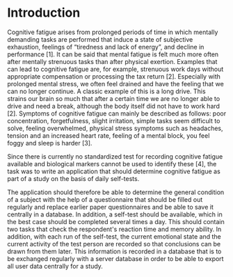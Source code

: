 # Introduction

Cognitive fatigue arises from prolonged periods of time in which mentally demanding tasks are performed that induce a state of subjective exhaustion, feelings of “tiredness and lack of energy”, and decline in performance [1]. 
It can be said that mental fatigue is felt much more often after mentally strenuous tasks than after physical exertion. Examples that can lead to cognitive fatigue are, for example, strenuous work days without appropriate compensation or processing the tax return [2].
Especially with prolonged mental stress, we often feel drained and have the feeling that we can no longer continue. A classic example of this is a long drive. This strains our brain so much that after a certain time we are no longer able to drive and need a break, although the body itself did not have to work hard [2]. 
Symptoms of cognitive fatigue can mainly be described as follows: poor concentration, forgetfulness, slight irritation, simple tasks seem difficult to solve, feeling overwhelmed, physical stress symptoms such as headaches, tension and an increased heart rate, feeling of a mental block, you feel foggy and sleep is harder [3].

Since there is currently no standardized test for recording cognitive fatigue available and biological markers cannot be used to identify these [4], the task was to write an application that should determine cognitive fatigue as part of a study on the basis of daily self-tests.

The application should therefore be able to determine the general condition of a subject with the help of a questionnaire that should be filled out regularly and replace earlier paper questionnaires and be able to save it centrally in a database. 
In addition, a self-test should be available, which in the best case should be completed several times a day. This should contain two tasks that check the respondent's reaction time and memory ability. 
In addition, with each run of the self-test, the current emotional state and the current activity of the test person are recorded so that conclusions can be drawn from them later. 
This information is recorded in a database that is to be exchanged regularly with a server database in order to be able to export all user data centrally for a study.